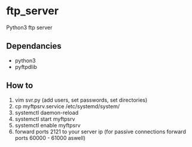 # ftp_server
Python3 ftp server

## Dependancies
* python3
* pyftpdlib

## How to
1. vim svr.py (add users, set passwords, set directories)
2. cp myftpsrv.service /etc/systemd/system/
3. systemctl daemon-reload
4. systemctl start myftpsrv
5. systemctl enable myftpsrv
6. forward ports 2121 to your server ip (for passive connections forward ports 60000 - 61000 aswell)

